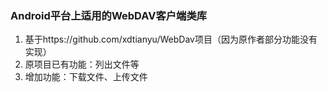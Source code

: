 ### Android平台上适用的WebDAV客户端类库
1. 基于https://github.com/xdtianyu/WebDav项目（因为原作者部分功能没有实现）
2. 原项目已有功能：列出文件等
3. 增加功能：下载文件、上传文件